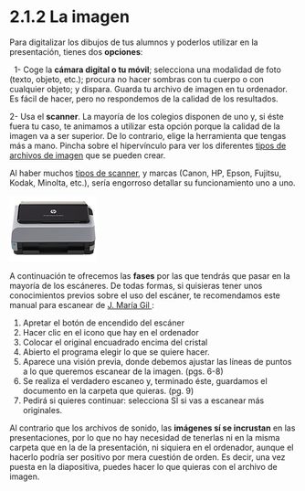 # 2.1.2 La imagen

Para digitalizar los dibujos de tus alumnos y poderlos utilizar en la presentación, tienes dos **opciones**:

  1- Coge la **cámara digital o tu móvil**; selecciona una modalidad de foto (texto, objeto, etc.); procura no hacer sombras con tu cuerpo o con cualquier objeto; y dispara. Guarda tu archivo de imagen en tu ordenador. Es fácil de hacer, pero no respondemos de la calidad de los resultados.

2- Usa el **scanner**. La mayoría de los colegios disponen de uno y, si éste fuera tu caso, te animamos a utilizar esta opción porque la calidad de la imagen va a ser superior. De lo contrario, elige la herramienta que tengas  más a mano. Pincha sobre el hipervínculo para ver los diferentes [tipos de archivos de imagen](http://office.microsoft.com/es-es/powerpoint-help/tipos-de-archivos-de-multimedia-que-puede-agregar-HP003076236.aspx "Tipos de archivo de imagen de la galería de Microsof") que se pueden crear.

Al haber muchos [tipos de scanner](http://centros5.pntic.mec.es/ies.siglo.xxi/web/ofereduc/cis/escaner/html/tipos.html "Tipos de escaneres"), y marcas (Canon, HP, Epson, Fujitsu, Kodak, Minolta, etc.), sería engorroso detallar su funcionamiento uno a uno.


![Escaner HP](img/escaner_HP.png "Escáner HP")




A continuación te ofrecemos las **fases** por las que tendrás que pasar en la mayoría de los escáneres. De todas formas, si quisieras tener unos conocimientos previos sobre el uso del escáner, te recomendamos este manual para escanear de [J. María Gil ](http://www.uam.es/personal_pdi/stmaria/jvitalle/web_cuba/tema6/tutorial_escanear.pdf "Manual para escanear"):

1.  Apretar el botón de encendido del escáner
2.  Hacer clic en el icono que hay en el ordenador
3.  Colocar el original encuadrado encima del cristal
4.  Abierto el programa elegir lo que se quiere hacer.
5.  Aparece una visión previa, donde debemos ajustar las líneas de puntos a lo que queremos escanear de la imagen. (pgs. 6-8)
6.  Se realiza el verdadero escaneo y, terminado éste, guardamos el documento en la carpeta que quieras. (pg. 9)
7.  Pedirá si quieres continuar: selecciona SÏ si vas a escanear más originales.

Al contrario que los archivos de sonido, las **imágenes sí se incrustan** en las presentaciones, por lo que no hay necesidad de tenerlas ni en la misma carpeta que en la de la presentación, ni siquiera en el ordenador, aunque el hacerlo podría ser positivo por mera cuestión de orden. Es decir, una vez puesta en la diapositiva, puedes hacer lo que quieras con el archivo de imagen.

